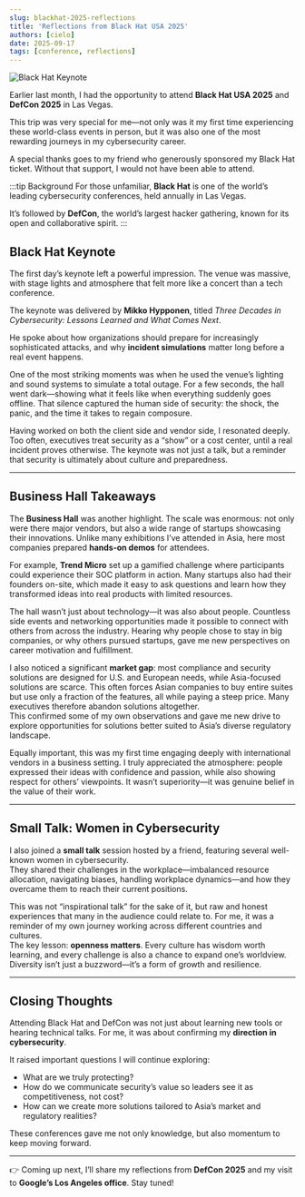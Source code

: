 ```yaml
---
slug: blackhat-2025-reflections
title: 'Reflections from Black Hat USA 2025'
authors: [cielo]
date: 2025-09-17
tags: [conference, reflections]
---
```


![Black Hat Keynote](./blackhatus2025.png)

Earlier last month, I had the opportunity to attend **Black Hat USA 2025** and **DefCon 2025** in Las Vegas.  

This trip was very special for me—not only was it my first time experiencing these world-class events in person, but it was also one of the most rewarding journeys in my cybersecurity career.  

A special thanks goes to my friend who generously sponsored my Black Hat ticket. Without that support, I would not have been able to attend.

:::tip Background
For those unfamiliar, **Black Hat** is one of the world’s leading cybersecurity conferences, held annually in Las Vegas.  

It’s followed by **DefCon**, the world’s largest hacker gathering, known for its open and collaborative spirit.
:::

<!--truncate-->

## Black Hat Keynote


The first day’s keynote left a powerful impression. The venue was massive, with stage lights and atmosphere that felt more like a concert than a tech conference. 

The keynote was delivered by **Mikko Hypponen**, titled *Three Decades in Cybersecurity: Lessons Learned and What Comes Next*.  

He spoke about how organizations should prepare for increasingly sophisticated attacks, and why **incident simulations** matter long before a real event happens.
  
One of the most striking moments was when he used the venue’s lighting and sound systems to simulate a total outage. For a few seconds, the hall went dark—showing what it feels like when everything suddenly goes offline. That silence captured the human side of security: the shock, the panic, and the time it takes to regain composure.  

Having worked on both the client side and vendor side, I resonated deeply. Too often, executives treat security as a “show” or a cost center, until a real incident proves otherwise. The keynote was not just a talk, but a reminder that security is ultimately about culture and preparedness.  

---

## Business Hall Takeaways

The **Business Hall** was another highlight. The scale was enormous: not only were there major vendors, but also a wide range of startups showcasing their innovations. Unlike many exhibitions I’ve attended in Asia, here most companies prepared **hands-on demos** for attendees.  

For example, **Trend Micro** set up a gamified challenge where participants could experience their SOC platform in action. Many startups also had their founders on-site, which made it easy to ask questions and learn how they transformed ideas into real products with limited resources.  

The hall wasn’t just about technology—it was also about people. Countless side events and networking opportunities made it possible to connect with others from across the industry. Hearing why people chose to stay in big companies, or why others pursued startups, gave me new perspectives on career motivation and fulfillment.  

I also noticed a significant **market gap**: most compliance and security solutions are designed for U.S. and European needs, while Asia-focused solutions are scarce. This often forces Asian companies to buy entire suites but use only a fraction of the features, all while paying a steep price. Many executives therefore abandon solutions altogether.  
This confirmed some of my own observations and gave me new drive to explore opportunities for solutions better suited to Asia’s diverse regulatory landscape.  

Equally important, this was my first time engaging deeply with international vendors in a business setting. I truly appreciated the atmosphere: people expressed their ideas with confidence and passion, while also showing respect for others’ viewpoints. It wasn’t superiority—it was genuine belief in the value of their work.  

---

## Small Talk: Women in Cybersecurity

I also joined a **small talk** session hosted by a friend, featuring several well-known women in cybersecurity.  
They shared their challenges in the workplace—imbalanced resource allocation, navigating biases, handling workplace dynamics—and how they overcame them to reach their current positions.  

This was not “inspirational talk” for the sake of it, but raw and honest experiences that many in the audience could relate to. For me, it was a reminder of my own journey working across different countries and cultures.  
The key lesson: **openness matters**. Every culture has wisdom worth learning, and every challenge is also a chance to expand one’s worldview. Diversity isn’t just a buzzword—it’s a form of growth and resilience.  

---

## Closing Thoughts

Attending Black Hat and DefCon was not just about learning new tools or hearing technical talks. For me, it was about confirming my **direction in cybersecurity**.  

It raised important questions I will continue exploring:  
- What are we truly protecting?  
- How do we communicate security’s value so leaders see it as competitiveness, not cost?  
- How can we create more solutions tailored to Asia’s market and regulatory realities?  

These conferences gave me not only knowledge, but also momentum to keep moving forward.  

---

👉 Coming up next, I’ll share my reflections from **DefCon 2025** and my visit to **Google’s Los Angeles office**. Stay tuned!

